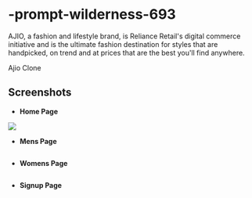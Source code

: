 # -prompt-wilderness-693

AJIO, a fashion and lifestyle brand, is Reliance Retail's digital commerce initiative and is the ultimate fashion destination for styles that are handpicked, on trend and at prices that are the best you'll find anywhere.


Ajio Clone


## Screenshots

- **Home Page**

<img src="https://assets-news-bcdn.dailyhunt.in/cmd/resize/551x251_90/fetchdata16/images/c6/52/c6/c652c651d0504b6ca995b53a2f89d07e0f31754d5089c94451d26d8c31ae4f56.webp" />

- **Mens Page**

<img src="" />


- **Womens Page**

<img src="" />


- **Signup Page**

<img src="" />


